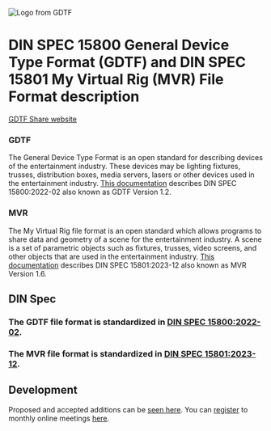 ![Logo from GDTF](gdtf-mvr-logo-color.png)
# DIN SPEC 15800 General Device Type Format (GDTF) and DIN SPEC 15801 My Virtual Rig (MVR) File Format description

[GDTF Share website](https://gdtf-share.com/)

### GDTF

The General Device Type Format is an open standard for describing devices of the entertainment industry. These devices may be lighting fixtures, trusses, distribution boxes, media servers, lasers or other devices used in the entertainment industry. [This documentation](gdtf-spec.md) describes DIN SPEC 15800:2022-02 also known as GDTF Version 1.2.

### MVR

The My Virtual Rig file format is an open standard which allows programs to share data and geometry of a scene for the entertainment industry. A scene is a set of parametric objects such as fixtures, trusses, video screens, and other objects that are used in the entertainment industry. [This documentation](mvr-spec.md) describes DIN SPEC 15801:2023-12 also known as MVR Version 1.6.

##  DIN Spec

### The GDTF file format is standardized in [DIN SPEC 15800:2022-02](https://www.beuth.de/en/technical-rule/din-spec-15800/349717520).

### The MVR file format is standardized in [DIN SPEC 15801:2023-12](https://www.beuth.de/en/technical-rule/din-spec-15801/373968511).


## Development

Proposed and accepted additions can be [seen here](next). You can
[register](https://gdtf-share.com/landing/pages/contactUs.php?reason=4) to
monthly online meetings
[here](https://gdtf-share.com/landing/pages/contactUs.php?reason=4).





